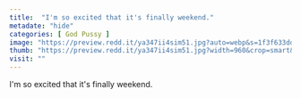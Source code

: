 ```yaml
---
title:  "I'm so excited that it's finally weekend."
metadate: "hide"
categories: [ God Pussy ]
image: "https://preview.redd.it/ya347ii4sim51.jpg?auto=webp&s=1f3f633dd0b04f1b95e67af76a25d87eb5335e8a"
thumb: "https://preview.redd.it/ya347ii4sim51.jpg?width=960&crop=smart&auto=webp&s=0c15cf666c4288f60cd7247135938cee5c7a7ef1"
visit: ""
---
```

I'm so excited that it's finally weekend.
